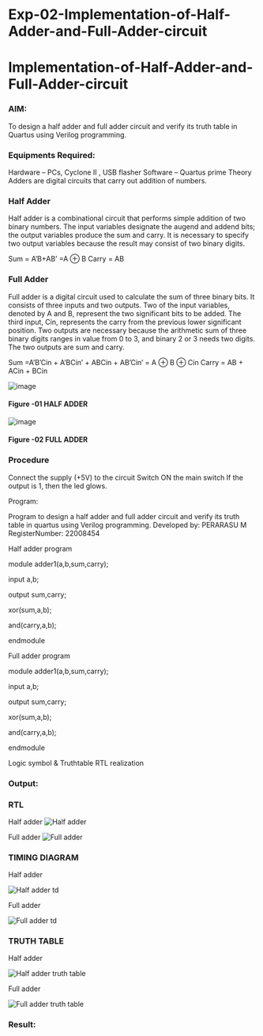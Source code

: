 # Exp-02-Implementation-of-Half-Adder-and-Full-Adder-circuit

# Implementation-of-Half-Adder-and-Full-Adder-circuit
### AIM:
To design a half adder and full adder circuit and verify its truth table in Quartus using Verilog programming.

### Equipments Required:
Hardware – PCs, Cyclone II , USB flasher
Software – Quartus prime
Theory
Adders are digital circuits that carry out addition of numbers.

### Half Adder
Half adder is a combinational circuit that performs simple addition of two binary numbers. The input variables designate the augend and addend bits; the output variables produce the sum and carry. It is necessary to specify two output variables because the result may consist of two binary digits.

Sum = A’B+AB’ =A ⊕ B Carry = AB

### Full Adder
Full adder is a digital circuit used to calculate the sum of three binary bits. It consists of three inputs and two outputs. Two of the input variables, denoted by A and B, represent the two significant bits to be added. The third input, Cin, represents the carry from the previous lower significant position. Two outputs are necessary because the arithmetic sum of three binary digits ranges in value from 0 to 3, and binary 2 or 3 needs two digits. The two outputs are sum and carry.

Sum =A’B’Cin + A’BCin’ + ABCin + AB’Cin’ = A ⊕ B ⊕ Cin Carry = AB + ACin + BCin

 ![image](https://user-images.githubusercontent.com/36288975/163552156-a13e5a56-c638-4110-97d9-8896907c8d25.png)

#### Figure -01 HALF ADDER 


![image](https://user-images.githubusercontent.com/36288975/163552057-b3547877-6d07-45b4-b7e0-bcfebfad9e1d.png)

#### Figure -02 FULL ADDER 

### Procedure

Connect the supply (+5V) to the circuit
Switch ON the main switch
If the output is 1, then the led glows.

Program:

Program to design a half adder and full adder circuit and verify its truth table in quartus using Verilog programming.
Developed by: PERARASU M
RegisterNumber:  22008454

Half adder program

module adder1(a,b,sum,carry);

input a,b;

output sum,carry;

xor(sum,a,b);

and(carry,a,b);

endmodule

Full adder program 

module adder1(a,b,sum,carry);

input a,b;

output sum,carry;

xor(sum,a,b);

and(carry,a,b);

endmodule

Logic symbol & Truthtable
RTL realization

### Output:
### RTL
Half adder
![Half adder](https://user-images.githubusercontent.com/118348589/210588055-d5328757-73f8-42c9-b82e-2ac375817926.jpg)

Full adder 
![Full adder](https://user-images.githubusercontent.com/118348589/210588332-f694322a-a47a-4054-9caa-602f61ae89ee.jpg)

### TIMING DIAGRAM
Half adder  

![Half adder td](https://user-images.githubusercontent.com/118348589/210589248-8847ca08-87f0-4b81-b890-70d6e5577279.jpg)

Full adder 

![Full adder td](https://user-images.githubusercontent.com/118348589/210589528-7d79da0e-1e5c-48f1-a3b5-e89aad050009.jpg)


### TRUTH TABLE 
Half adder 

![Half adder truth table](https://user-images.githubusercontent.com/118348589/210590465-2038b7d6-ad4c-4905-875b-44b641f60374.jpg)

Full adder 

![Full adder truth table ](https://user-images.githubusercontent.com/118348589/210590419-83d9b43c-8461-4425-b42c-7f301615368d.jpg)


### Result:
